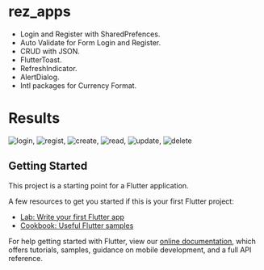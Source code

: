 # rez_apps

- Login and Register with SharedPrefences.
- Auto Validate for Form Login and Register.
- CRUD with JSON.
- FlutterToast.
- RefreshIndicator.
- AlertDialog.
- Intl packages for Currency Format.

# Results
![login](https://raw.githubusercontent.com/AguzR/Rez-Apps/master/images/hasillogin.PNG), ![regist](https://raw.githubusercontent.com/AguzR/Rez-Apps/master/images/hasilregist.PNG), ![create](https://raw.githubusercontent.com/AguzR/Rez-Apps/master/images/hasilcreate.PNG), ![read](https://raw.githubusercontent.com/AguzR/Rez-Apps/master/images/hasilread.PNG), ![update](https://raw.githubusercontent.com/AguzR/Rez-Apps/master/images/hasilupdate.PNG), ![delete](https://raw.githubusercontent.com/AguzR/Rez-Apps/master/images/hasildelete.PNG)

## Getting Started

This project is a starting point for a Flutter application.

A few resources to get you started if this is your first Flutter project:

- [Lab: Write your first Flutter app](https://flutter.dev/docs/get-started/codelab)
- [Cookbook: Useful Flutter samples](https://flutter.dev/docs/cookbook)

For help getting started with Flutter, view our
[online documentation](https://flutter.dev/docs), which offers tutorials,
samples, guidance on mobile development, and a full API reference.
